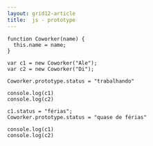 ```yaml
---
layout: grid12-article
title:  js - prototype
---
```



    function Coworker(name) {
      this.name = name;
    }

    var c1 = new Coworker("Ale");
    var c2 = new Coworker("Di");

    Coworker.prototype.status = "trabalhando"

    console.log(c1)
    console.log(c2)

    c1.status = "férias";
    Coworker.prototype.status = "quase de férias"

    console.log(c1)
    console.log(c2)